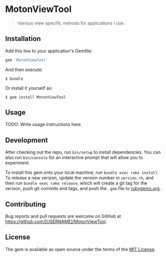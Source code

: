 # MotonViewTool

> Various view specific mehods for applications I use.

## Installation

Add this line to your application's Gemfile:

```ruby
gem 'MotonViewTool'
```

And then execute:

    $ bundle

Or install it yourself as:

    $ gem install MotonViewTool

## Usage

TODO: Write usage instructions here

## Development

After checking out the repo, run `bin/setup` to install dependencies. You can also run `bin/console` for an interactive prompt that will allow you to experiment.

To install this gem onto your local machine, run `bundle exec rake install`. To release a new version, update the version number in `version.rb`, and then run `bundle exec rake release`, which will create a git tag for the version, push git commits and tags, and push the `.gem` file to [rubygems.org](https://rubygems.org).

## Contributing

Bug reports and pull requests are welcome on GitHub at https://github.com/[USERNAME]/MotonViewTool.

## License

The gem is available as open source under the terms of the [MIT License](http://opensource.org/licenses/MIT).
